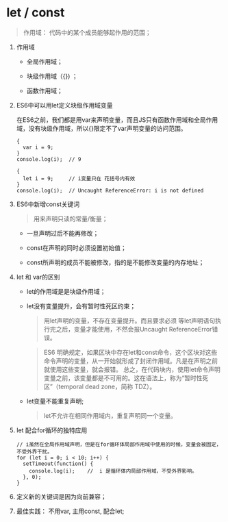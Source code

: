 # let / const
> 作用域： 代码中的某个成员能够起作用的范围；

1. 作用域

     * 全局作用域；

     * 块级作用域（{}) ；

     * 函数作用域；

2. ES6中可以用let定义块级作用域变量

    在ES6之前，我们都是用var来声明变量，而且JS只有函数作用域和全局作用域，没有块级作用域，所以{}限定不了var声明变量的访问范围。

    ```
    { 
      var i = 9;
    } 
    console.log(i);  // 9

    { 
      let i = 9;     // i变量只在 花括号内有效
    } 
    console.log(i);  // Uncaught ReferenceError: i is not defined
    ```
3. ES6中新增const关键词

    > 用来声明只读的常量/衡量；

   * 一旦声明过后不能再修改；

   * const在声明的同时必须设置初始值；

   * const所声明的成员不能被修改，指的是不能修改变量的内存地址；

4. let 和 var的区别

    * let的作用域是是块级作用域；

    * let没有变量提升，会有暂时性死区约束；
    
      > 用let声明的变量，不存在变量提升。而且要求必须 等let声明语句执行完之后，变量才能使用，不然会报Uncaught ReferenceError错误。

      > ES6 明确规定，如果区块中存在let和const命令，这个区块对这些命令声明的变量，从一开始就形成了封闭作用域。凡是在声明之前就使用这些变量，就会报错。
      总之，在代码块内，使用let命令声明变量之前，该变量都是不可用的。这在语法上，称为“暂时性死区”（temporal dead zone，简称 TDZ）。

    * let变量不能重复声明;

      > let不允许在相同作用域内，重复声明同一个变量。

5. let 配合for循环的独特应用

    ```
    // i虽然在全局作用域声明，但是在for循环体局部作用域中使用的时候，变量会被固定，不受外界干扰。
    for (let i = 0; i < 10; i++) { 
      setTimeout(function() {
        console.log(i);    //  i 是循环体内局部作用域，不受外界影响。
      }, 0);
    }
    ```

6. 定义新的关键词是因为向前兼容；

7. 最佳实践： 不用var, 主用const, 配合let;



